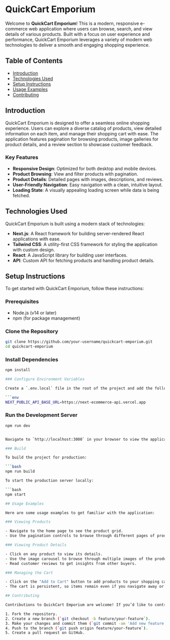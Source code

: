 # QuickCart Emporium

Welcome to **QuickCart Emporium**! This is a modern, responsive e-commerce web application where users can browse, search, and view details of various products. Built with a focus on user experience and performance, QuickCart Emporium leverages a variety of modern web technologies to deliver a smooth and engaging shopping experience.

## Table of Contents

- [Introduction](#introduction)
- [Technologies Used](#technologies-used)
- [Setup Instructions](#setup-instructions)
- [Usage Examples](#usage-examples)
- [Contributing](#contributing)
  
## Introduction

QuickCart Emporium is designed to offer a seamless online shopping experience. Users can explore a diverse catalog of products, view detailed information on each item, and manage their shopping cart with ease. The application features pagination for browsing products, image galleries for product details, and a review section to showcase customer feedback.

### Key Features

- **Responsive Design**: Optimized for both desktop and mobile devices.
- **Product Browsing**: View and filter products with pagination.
- **Product Details**: Detailed pages with images, descriptions, and reviews.
- **User-Friendly Navigation**: Easy navigation with a clean, intuitive layout.
- **Loading State**: A visually appealing loading screen while data is being fetched.

## Technologies Used

QuickCart Emporium is built using a modern stack of technologies:

- **Next.js**: A React framework for building server-rendered React applications with ease.
- **Tailwind CSS**: A utility-first CSS framework for styling the application with custom design.
- **React**: A JavaScript library for building user interfaces.
- **API**: Custom API for fetching products and handling product details.

## Setup Instructions

To get started with QuickCart Emporium, follow these instructions:

### Prerequisites

- Node.js (v14 or later)
- npm (for package management)

### Clone the Repository

```bash
git clone https://github.com/your-username/quickcart-emporium.git
cd quickcart-emporium
```

### Install Dependencies

```bash
npm install

### Configure Environment Variables

Create a `.env.local` file in the root of the project and add the following variables:

```env
NEXT_PUBLIC_API_BASE_URL=https://next-ecommerce-api.vercel.app
```

### Run the Development Server

```bash
npm run dev


Navigate to `http://localhost:3000` in your browser to view the application.

### Build 

To build the project for production:

```bash
npm run build

To start the production server locally:

```bash
npm start

## Usage Examples

Here are some usage examples to get familiar with the application:

### Viewing Products

- Navigate to the home page to see the product grid.
- Use the pagination controls to browse through different pages of products.

### Viewing Product Details

- Click on any product to view its details.
- Use the image carousel to browse through multiple images of the product.
- Read customer reviews to get insights from other buyers.

### Managing the Cart

- Click on the "Add to Cart" button to add products to your shopping cart.
- The cart is persistent, so items remain even if you navigate away or refresh the page.

## Contributing

Contributions to QuickCart Emporium are welcome! If you’d like to contribute, please follow these steps:

1. Fork the repository.
2. Create a new branch (`git checkout -b feature/your-feature`).
3. Make your changes and commit them (`git commit -am 'Add new feature'`).
4. Push to the branch (`git push origin feature/your-feature`).
5. Create a pull request on GitHub.
